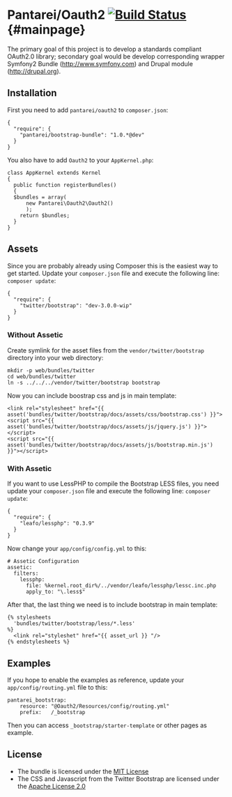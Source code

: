 # Pantarei/Oauth2 [![Build Status](https://travis-ci.org/pantarei/oauth2.png?branch=1.0)](https://travis-ci.org/pantarei/oauth2) {#mainpage}

The primary goal of this project is to develop a standards compliant OAuth2.0 library; secondary goal would be develop corresponding wrapper Symfony2 Bundle (http://www.symfony.com) and Drupal module (http://drupal.org).

## Installation

First you need to add `pantarei/oauth2` to `composer.json`:

    {
      "require": {
        "pantarei/bootstrap-bundle": "1.0.*@dev"
      }
    }

You also have to add `Oauth2` to your `AppKernel.php`:

    class AppKernel extends Kernel
    {
      public function registerBundles()
      {
      $bundles = array(
          new Pantarei\Oauth2\Oauth2()
          );
        return $bundles;
      }
    }

## Assets

Since you are probably already using Composer this is the easiest way to get started. Update your `composer.json` file and execute the following line: `composer update`:

    {
      "require": {
        "twitter/bootstrap": "dev-3.0.0-wip"
      }
    }

### Without Assetic

Create symlink for the asset files from the `vendor/twitter/bootstrap` directory into your web directory:

    mkdir -p web/bundles/twitter
    cd web/bundles/twitter
    ln -s ../../../vendor/twitter/bootstrap bootstrap

Now you can include boostrap css and js in main template:

    <link rel="stylesheet" href="{{ asset('bundles/twitter/bootstrap/docs/assets/css/bootstrap.css') }}">
    <script src="{{ asset('bundles/twitter/bootstrap/docs/assets/js/jquery.js') }}"></script>
    <script src="{{ asset('bundles/twitter/bootstrap/docs/assets/js/bootstrap.min.js') }}"></script>

### With Assetic

If you want to use LessPHP to compile the Bootstrap LESS files, you need update your `composer.json` file and execute the following line: `composer update`:

    {
      "require": {
        "leafo/lessphp": "0.3.9"
      }
    }

Now change your `app/config/config.yml` to this:

    # Assetic Configuration
    assetic:
      filters:
        lessphp:
          file: %kernel.root_dir%/../vendor/leafo/lessphp/lessc.inc.php
          apply_to: "\.less$"

After that, the last thing we need is to include bootstrap in main template:

    {% stylesheets
      'bundles/twitter/bootstrap/less/*.less'
    %}
      <link rel="styleshet" href="{{ asset_url }} "/>
    {% endstylesheets %}

## Examples

If you hope to enable the examples as reference, update your `app/config/routing.yml` file to this:

    pantarei_bootstrap:
        resource: "@Oauth2/Resources/config/routing.yml"
        prefix:   /_bootstrap

Then you can access `_bootstrap/starter-template` or other pages as example.

## License

- The bundle is licensed under the [MIT License](http://opensource.org/licenses/MIT)
- The CSS and Javascript from the Twitter Bootstrap are licensed under the [Apache License 2.0](http://www.apache.org/licenses/LICENSE-2.0)
